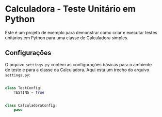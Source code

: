 # Calculadora - Teste Unitário em Python

Este é um projeto de exemplo para demonstrar como criar e executar testes unitários em Python para uma classe de Calculadora simples.

## Configurações

O arquivo `settings.py` contém as configurações básicas para o ambiente de teste e para a classe da Calculadora. Aqui está um trecho do arquivo `settings.py`:

```python

class TestConfig:
    TESTING = True


class CalculadoraConfig:
    pass

